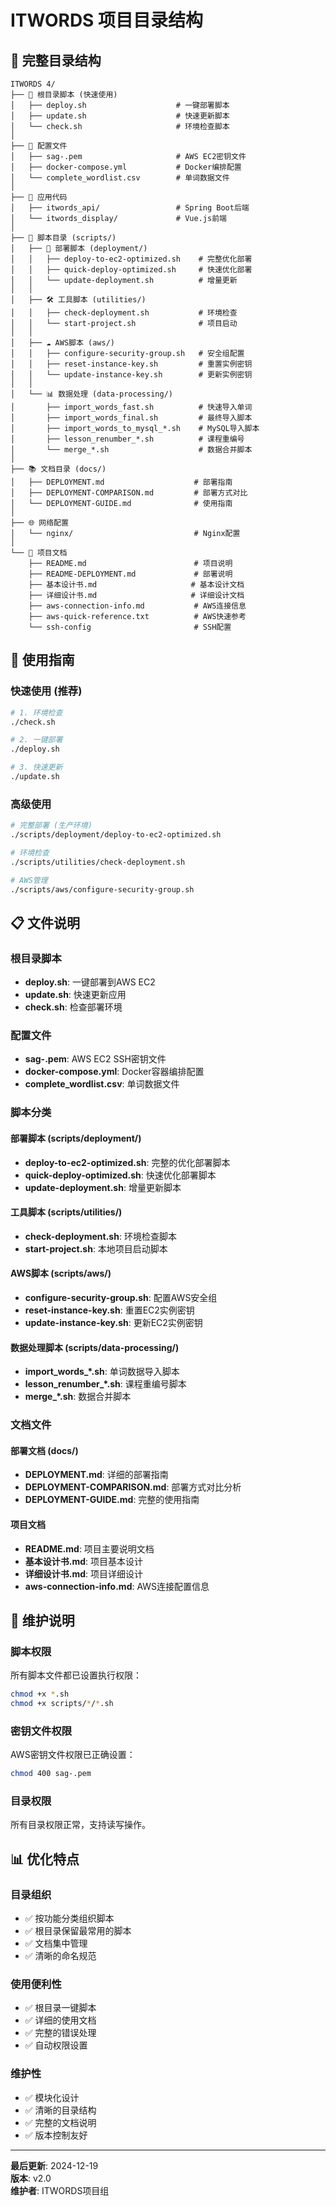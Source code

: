 # ITWORDS 项目目录结构

## 📁 完整目录结构

```
ITWORDS 4/
├── 🚀 根目录脚本 (快速使用)
│   ├── deploy.sh                    # 一键部署脚本
│   ├── update.sh                    # 快速更新脚本
│   └── check.sh                     # 环境检查脚本
│
├── 🔑 配置文件
│   ├── sag-.pem                     # AWS EC2密钥文件
│   ├── docker-compose.yml           # Docker编排配置
│   └── complete_wordlist.csv        # 单词数据文件
│
├── 🔧 应用代码
│   ├── itwords_api/                 # Spring Boot后端
│   └── itwords_display/             # Vue.js前端
│
├── 📜 脚本目录 (scripts/)
│   ├── 🚀 部署脚本 (deployment/)
│   │   ├── deploy-to-ec2-optimized.sh    # 完整优化部署
│   │   ├── quick-deploy-optimized.sh     # 快速优化部署
│   │   └── update-deployment.sh          # 增量更新
│   │
│   ├── 🛠️ 工具脚本 (utilities/)
│   │   ├── check-deployment.sh           # 环境检查
│   │   └── start-project.sh              # 项目启动
│   │
│   ├── ☁️ AWS脚本 (aws/)
│   │   ├── configure-security-group.sh   # 安全组配置
│   │   ├── reset-instance-key.sh         # 重置实例密钥
│   │   └── update-instance-key.sh        # 更新实例密钥
│   │
│   └── 📊 数据处理 (data-processing/)
│       ├── import_words_fast.sh          # 快速导入单词
│       ├── import_words_final.sh         # 最终导入脚本
│       ├── import_words_to_mysql_*.sh    # MySQL导入脚本
│       ├── lesson_renumber_*.sh          # 课程重编号
│       └── merge_*.sh                    # 数据合并脚本
│
├── 📚 文档目录 (docs/)
│   ├── DEPLOYMENT.md                    # 部署指南
│   ├── DEPLOYMENT-COMPARISON.md         # 部署方式对比
│   └── DEPLOYMENT-GUIDE.md              # 使用指南
│
├── 🌐 网络配置
│   └── nginx/                           # Nginx配置
│
└── 📖 项目文档
    ├── README.md                        # 项目说明
    ├── README-DEPLOYMENT.md             # 部署说明
    ├── 基本设计书.md                     # 基本设计文档
    ├── 详细设计书.md                     # 详细设计文档
    ├── aws-connection-info.md           # AWS连接信息
    ├── aws-quick-reference.txt          # AWS快速参考
    └── ssh-config                       # SSH配置
```

## 🎯 使用指南

### 快速使用 (推荐)

```bash
# 1. 环境检查
./check.sh

# 2. 一键部署
./deploy.sh

# 3. 快速更新
./update.sh
```

### 高级使用

```bash
# 完整部署 (生产环境)
./scripts/deployment/deploy-to-ec2-optimized.sh

# 环境检查
./scripts/utilities/check-deployment.sh

# AWS管理
./scripts/aws/configure-security-group.sh
```

## 📋 文件说明

### 根目录脚本
- **deploy.sh**: 一键部署到AWS EC2
- **update.sh**: 快速更新应用
- **check.sh**: 检查部署环境

### 配置文件
- **sag-.pem**: AWS EC2 SSH密钥文件
- **docker-compose.yml**: Docker容器编排配置
- **complete_wordlist.csv**: 单词数据文件

### 脚本分类

#### 部署脚本 (scripts/deployment/)
- **deploy-to-ec2-optimized.sh**: 完整的优化部署脚本
- **quick-deploy-optimized.sh**: 快速优化部署脚本
- **update-deployment.sh**: 增量更新脚本

#### 工具脚本 (scripts/utilities/)
- **check-deployment.sh**: 环境检查脚本
- **start-project.sh**: 本地项目启动脚本

#### AWS脚本 (scripts/aws/)
- **configure-security-group.sh**: 配置AWS安全组
- **reset-instance-key.sh**: 重置EC2实例密钥
- **update-instance-key.sh**: 更新EC2实例密钥

#### 数据处理脚本 (scripts/data-processing/)
- **import_words_*.sh**: 单词数据导入脚本
- **lesson_renumber_*.sh**: 课程重编号脚本
- **merge_*.sh**: 数据合并脚本

### 文档文件

#### 部署文档 (docs/)
- **DEPLOYMENT.md**: 详细的部署指南
- **DEPLOYMENT-COMPARISON.md**: 部署方式对比分析
- **DEPLOYMENT-GUIDE.md**: 完整的使用指南

#### 项目文档
- **README.md**: 项目主要说明文档
- **基本设计书.md**: 项目基本设计
- **详细设计书.md**: 项目详细设计
- **aws-connection-info.md**: AWS连接配置信息

## 🔧 维护说明

### 脚本权限
所有脚本文件都已设置执行权限：
```bash
chmod +x *.sh
chmod +x scripts/*/*.sh
```

### 密钥文件权限
AWS密钥文件权限已正确设置：
```bash
chmod 400 sag-.pem
```

### 目录权限
所有目录权限正常，支持读写操作。

## 📊 优化特点

### 目录组织
- ✅ 按功能分类组织脚本
- ✅ 根目录保留最常用的脚本
- ✅ 文档集中管理
- ✅ 清晰的命名规范

### 使用便利性
- ✅ 根目录一键脚本
- ✅ 详细的使用文档
- ✅ 完整的错误处理
- ✅ 自动权限设置

### 维护性
- ✅ 模块化设计
- ✅ 清晰的目录结构
- ✅ 完整的文档说明
- ✅ 版本控制友好

---

**最后更新**: 2024-12-19  
**版本**: v2.0  
**维护者**: ITWORDS项目组 